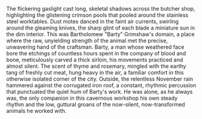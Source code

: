 The flickering gaslight cast long, skeletal shadows across the butcher shop, highlighting the glistening crimson pools that pooled around the stainless steel worktables.  Dust motes danced in the faint air currents, swirling around the gleaming knives, the sharp glint of each blade a miniature sun in the dim interior.  This was Bartholomew "Barty" Grimshaw's domain, a place where the raw, unyielding strength of the animal met the precise, unwavering hand of the craftsman.  Barty, a man whose weathered face bore the etchings of countless hours spent in the company of blood and bone, meticulously carved a thick sirloin, his movements practiced and almost silent.  The scent of thyme and rosemary, mingled with the earthy tang of freshly cut meat, hung heavy in the air, a familiar comfort in this otherwise isolated corner of the city.  Outside, the relentless November rain hammered against the corrugated iron roof, a constant, rhythmic percussion that punctuated the quiet hum of Barty's work.  He was alone, as he always was, the only companion in this cavernous workshop his own steady rhythm and the low, guttural groans of the now-silent, now-transformed animals he worked with.
